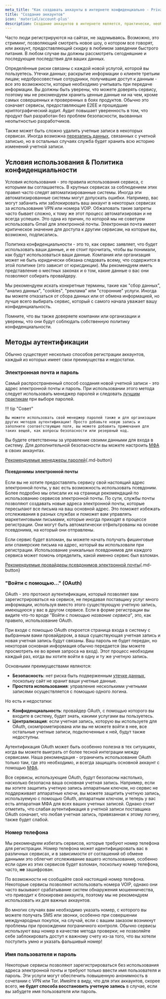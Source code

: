 ```yaml
---
meta_title: "Как создавать аккаунты в интернете конфиденциально - Privacy Guides"
title: "Создание аккаунтов"
icon: 'material/account-plus'
description: Создание аккаунтов в интернете является, практически, необходимостью, предпримите следующие шаги, чтобы сохранить вашу конфиденциальность.
---
```


Часто люди регистрируются на сайтах, не задумываясь. Возможно, это стриминг, позволяющий смотреть новое шоу, о котором все говорят, или аккаунт, предоставляющий скидку в любимом заведении быстрого питания. В любом случае вы должны рассмотреть сегодняшние и последующие последствия для ваших данных.

Определённые риски связаны с каждой новой услугой, которой вы пользуетесь. Утечки данных; раскрытие информации о клиенте третьим лицам; недобросовестные сотрудники, получившие доступ к данным - все это возможности, которые необходимо учитывать при передаче информации. Вы должны быть уверены, что можете доверять сервису, поэтому мы не рекомендуем хранить ценные данные ни на чем, кроме самых совершенных и проверенных в боях продуктов. Обычно это означает сервисы, предоставляющие E2EE и прошедшие криптографический аудит. Аудит повышает уверенность в том, что продукт был разработан без проблем безопасности, вызванных неопытностью разработчиков.

Также может быть сложно удалить учетные записи в некоторых сервисах. Иногда возможна [перезапись данных](account-deletion.md#overwriting-account-information), связанных с учетной записью, но в остальных случаях служба будет хранить всю историю изменений учетной записи.

## Условия использования & Политика конфиденциальности

Условия использования - это правила использования сервиса, с которыми вы соглашаетесь. В крупных сервисах за соблюдением этих правил часто следят автоматизированные системы. Иногда эти автоматизированные системы могут допускать ошибки. Например, вас могут забанить или заблокировать ваш аккаунт в некоторых сервисах за использование VPN или номера VOIP. Обжаловать такие запреты часто бывает сложно, к тому же этот процесс автоматизирован и не всегда успешен. Это одна из причин, по которой мы не советуем использовать Gmail для электронной почты. Электронная почта имеет критическое значение для доступа к другим сервисам, на которые вы, возможно, подписались.

Политика конфиденциальности - это то, как сервис заявляет, что будет использовать ваши данные, и ее стоит прочитать, чтобы вы понимали, как будут использоваться ваши данные. Компания или организация может не быть юридически обязана следовать всему, что содержится в этой политике (это зависит от юрисдикции). Мы рекомендуем иметь представление о местных законах и о том, какие данные о вас они позволяют собирать провайдеру.

Мы рекомендуем искать конкретные термины, такие как "сбор данных", "анализ данных", "cookies", "реклама" или "сторонние" услуги. Иногда вы можете отказаться от сбора данных или от обмена информацией, но лучше всего выбирать сервис, который с самого начала уважает вашу конфиденциальность.

Помните, что вы также доверяете компании или организации и уверены, что они будут соблюдать собственную политику конфиденциальности.

## Методы аутентификации

Обычно существует несколько способов регистрации аккаунтов, каждый из которых имеет свои преимущества и недостатки.

### Электронная почта и пароль

Самый распространенный способ создания новой учетной записи - это адрес электронной почты и пароль. При использовании этого метода следует использовать менеджер паролей и следовать [лучшим практикам](passwords-overview.md) при выборе паролей.

!!! tip "Совет"

    Вы можете использовать свой менеджер паролей также и для организации других методов аутентификации! Просто добавьте новую запись и заполните соответствующие поля, вы можете добавить примечания для таких вещей, как вопросы безопасности или резервный код.

Вы будете ответственны за управление своими данными для входа в систему. Для дополнительной безопасности вы можете настроить [МФА](multi-factor-authentication.md) в своих аккаунтах.

[Рекомендуемые менеджеры паролей](../passwords.md ""){.md-button}

#### Псевдонимы электронной почты

Если вы не хотите предоставлять сервису свой настоящий адрес электронной почты, у вас есть возможность использовать псевдоним. Более подробно мы описали их на странице рекомендаций по использованию сервисов электронной почты. По сути, службы почты позволяют создавать новые адреса электронной почты, которые пересылают все письма на ваш основной адрес. Это поможет избежать отслеживания в разных службах и поможет вам управлять маркетинговыми письмами, которые иногда приходят в процессе регистрации. Они могут быть автоматически отфильтрованы на основе псевдонима, на который они отправлены.

Если сервис будет взломан, вы можете начать получать фишинговые или спамерские письма на адрес, который вы использовали при регистрации. Использование уникальных псевдонимов для каждого сервиса может помочь определить, какой именно сервис был взломан.

[Рекомендуемые провайдеры псевдонимов электронной почты](../email.md#email-aliasing-services ""){.md-button}

### "Войти с помощью..." (OAuth)

OAuth - это протокол аутентификации, который позволяет вам зарегистрироваться на сервисе, не передавая поставщику услуг много информации, используя вместо этого существующую учетную запись, имеющуюся у вас в другом сервисе. Если в форме регистрации вы видите что-то вроде "Войти с помощью *название сервиса*", это, как правило, использование OAuth.

При входе с помощью OAuth откроется страница входа в систему с выбранным вами провайдером, а ваша существующая учетная запись и новая учетная запись будут связаны. Ваш пароль не будет передан, но некоторая основная информация обычно передается (вы можете просмотреть ее во время запроса на вход). Этот процесс необходим каждый раз, когда вы хотите войти в одну и ту же учетную запись.

Основными преимуществами являются:

- **Безопасность**: нет риска быть подверженным [утечке данных](https://en.wikipedia.org/wiki/Data_breach), поскольку сайт не хранит ваши учетные данные.
- **Простота использования**: управление несколькими учетными записями осуществляется с помощью одного логина.

Но есть и недостатки:

- **Конфиденциальность**: провайдер OAuth, с помощью которого вы входите в систему, будет знать, какими услугами вы пользуетесь.
- **Централизация**: если учетная запись, которую вы используете для OAuth, скомпрометирована или вы не можете войти в нее, все остальные учетные записи, подключенные к ней, будут также недоступны.

Аутентификация OAuth может быть особенно полезна в тех ситуациях, когда вы можете выиграть от более тесной интеграции между сервисами. Наша рекомендация - ограничить использование OAuth только там, где это необходимо, и всегда защищать основной аккаунт с помощью [МФА](multi-factor-authentication.md).

Все сервисы, использующие OAuth, будут безопасны настолько, насколько безопасна ваша основная учетная запись. Например, если вы хотите защитить учетную запись аппаратным ключом, но сервис не поддерживает аппаратные ключи, вы можете защитить учетную запись, используемую с помощью OAuth, аппаратным ключом, и теперь у вас есть аппаратная МФА для всех ваших учетных записей. Однако стоит отметить, что слабая аутентификация в учетной записи поставщика OAuth означает, что любая учетная запись, привязанная к этому логину, также будет слабой.

### Номер телефона

Мы рекомендуем избегать сервисов, которые требуют номер телефона для регистрации. Номер телефона может идентифицировать вас в различных сервисах, и в зависимости от соглашений об обмене данными это облегчит отслеживание вашего использования, особенно если один из этих сервисов будет взломан, поскольку номер телефона, часто, **не** зашифрован.

По возможности не сообщайте свой настоящий номер телефона. Некоторые сервисы позволяют использовать номера VOIP, однако они часто вызывают срабатывание систем обнаружения мошенничества, что приводит к блокировке аккаунта, поэтому мы не рекомендуем использовать их для важных аккаунтов.

Во многих случаях вам необходимо указать номер, с которого вы можете получать SMS или звонки, особенно при совершении международных покупок, на случай, если с вашим заказом возникнут проблемы при прохождении пограничного контроля. Обычно сервисы используют ваш номер в качестве метода проверки; не позволяйте себе заблокировать доступ к важному счету из-за того, что вы хотели поступить умно и указать фальшивый номер!

### Имя пользователя и пароль

Некоторые сервисы позволяют зарегистрироваться без использования адреса электронной почты и требуют только ввести имя пользователя и пароль. Эти услуги могут обеспечить повышенную анонимность в сочетании с VPN или Tor. Имейте в виду, что для этих аккаунтов, скорее всего, **не будет способа восстановить учетную запись** в случае, если вы забудете имя пользователя или пароль.
